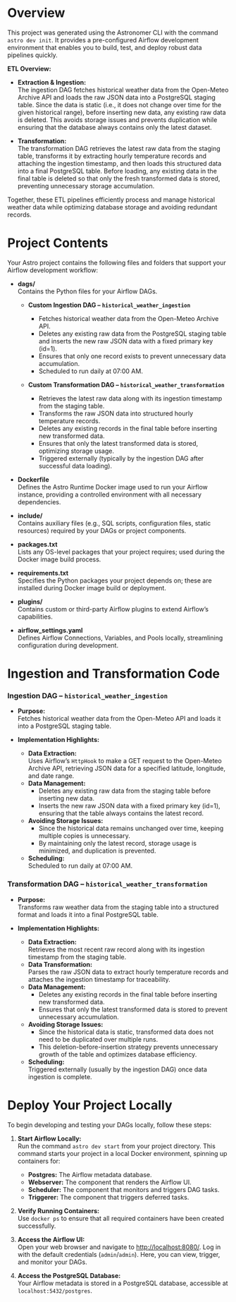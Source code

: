 # Overview

This project was generated using the Astronomer CLI with the command `astro dev init`. It provides a pre-configured Airflow development environment that enables you to build, test, and deploy robust data pipelines quickly.

**ETL Overview:**  
- **Extraction & Ingestion:**  
  The ingestion DAG fetches historical weather data from the Open-Meteo Archive API and loads the raw JSON data into a PostgreSQL staging table. Since the data is static (i.e., it does not change over time for the given historical range), before inserting new data, any existing raw data is deleted. This avoids storage issues and prevents duplication while ensuring that the database always contains only the latest dataset.

- **Transformation:**  
  The transformation DAG retrieves the latest raw data from the staging table, transforms it by extracting hourly temperature records and attaching the ingestion timestamp, and then loads this structured data into a final PostgreSQL table. Before loading, any existing data in the final table is deleted so that only the fresh transformed data is stored, preventing unnecessary storage accumulation.

Together, these ETL pipelines efficiently process and manage historical weather data while optimizing database storage and avoiding redundant records.

# Project Contents

Your Astro project contains the following files and folders that support your Airflow development workflow:

- **dags/**  
  Contains the Python files for your Airflow DAGs.
  - **Custom Ingestion DAG – `historical_weather_ingestion`**  
    - Fetches historical weather data from the Open-Meteo Archive API.
    - Deletes any existing raw data from the PostgreSQL staging table and inserts the new raw JSON data with a fixed primary key (id=1).
    - Ensures that only one record exists to prevent unnecessary data accumulation.
    - Scheduled to run daily at 07:00 AM.
    
  - **Custom Transformation DAG – `historical_weather_transformation`**  
    - Retrieves the latest raw data along with its ingestion timestamp from the staging table.
    - Transforms the raw JSON data into structured hourly temperature records.
    - Deletes any existing records in the final table before inserting new transformed data.
    - Ensures that only the latest transformed data is stored, optimizing storage usage.
    - Triggered externally (typically by the ingestion DAG after successful data loading).
  
- **Dockerfile**  
  Defines the Astro Runtime Docker image used to run your Airflow instance, providing a controlled environment with all necessary dependencies.
  
- **include/**  
  Contains auxiliary files (e.g., SQL scripts, configuration files, static resources) required by your DAGs or project components.
  
- **packages.txt**  
  Lists any OS-level packages that your project requires; used during the Docker image build process.
  
- **requirements.txt**  
  Specifies the Python packages your project depends on; these are installed during Docker image build or deployment.
  
- **plugins/**  
  Contains custom or third-party Airflow plugins to extend Airflow’s capabilities.
  
- **airflow_settings.yaml**  
  Defines Airflow Connections, Variables, and Pools locally, streamlining configuration during development.

# Ingestion and Transformation Code

### Ingestion DAG – `historical_weather_ingestion`
- **Purpose:**  
  Fetches historical weather data from the Open-Meteo API and loads it into a PostgreSQL staging table.
  
- **Implementation Highlights:**  
  - **Data Extraction:**  
    Uses Airflow’s `HttpHook` to make a GET request to the Open-Meteo Archive API, retrieving JSON data for a specified latitude, longitude, and date range.
  - **Data Management:**  
    - Deletes any existing raw data from the staging table before inserting new data.
    - Inserts the new raw JSON data with a fixed primary key (id=1), ensuring that the table always contains the latest record.
  - **Avoiding Storage Issues:**  
    - Since the historical data remains unchanged over time, keeping multiple copies is unnecessary.
    - By maintaining only the latest record, storage usage is minimized, and duplication is prevented.
  - **Scheduling:**  
    Scheduled to run daily at 07:00 AM.

### Transformation DAG – `historical_weather_transformation`
- **Purpose:**  
  Transforms raw weather data from the staging table into a structured format and loads it into a final PostgreSQL table.
  
- **Implementation Highlights:**  
  - **Data Extraction:**  
    Retrieves the most recent raw record along with its ingestion timestamp from the staging table.
  - **Data Transformation:**  
    Parses the raw JSON data to extract hourly temperature records and attaches the ingestion timestamp for traceability.
  - **Data Management:**  
    - Deletes any existing records in the final table before inserting new transformed data.
    - Ensures that only the latest transformed data is stored to prevent unnecessary accumulation.
  - **Avoiding Storage Issues:**  
    - Since the historical data is static, transformed data does not need to be duplicated over multiple runs.
    - This deletion-before-insertion strategy prevents unnecessary growth of the table and optimizes database efficiency.
  - **Scheduling:**  
    Triggered externally (usually by the ingestion DAG) once data ingestion is complete.

# Deploy Your Project Locally

To begin developing and testing your DAGs locally, follow these steps:

1. **Start Airflow Locally:**  
   Run the command `astro dev start` from your project directory. This command starts your project in a local Docker environment, spinning up containers for:
   - **Postgres:** The Airflow metadata database.
   - **Webserver:** The component that renders the Airflow UI.
   - **Scheduler:** The component that monitors and triggers DAG tasks.
   - **Triggerer:** The component that triggers deferred tasks.

2. **Verify Running Containers:**  
   Use `docker ps` to ensure that all required containers have been created successfully.

3. **Access the Airflow UI:**  
   Open your web browser and navigate to [http://localhost:8080/](http://localhost:8080/). Log in with the default credentials (`admin`/`admin`). Here, you can view, trigger, and monitor your DAGs.

4. **Access the PostgreSQL Database:**  
   Your Airflow metadata is stored in a PostgreSQL database, accessible at `localhost:5432/postgres`.
